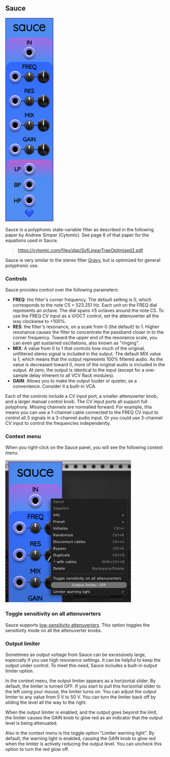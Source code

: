 ## Sauce

![Sauce](images/sauce.png)

Sauce is a polyphonic state-variable filter as described in the following paper by Andrew Simper (Cytomic). See page 6 of that paper for the equations used in Sauce.

> https://cytomic.com/files/dsp/SvfLinearTrapOptimised2.pdf

Sauce is very similar to the stereo filter [Gravy](Gravy.md), but is optimized for general polyphonic use.

### Controls

Sauce provides control over the following parameters:

* **FREQ**: the filter's corner frequency. The default setting is 0, which corresponds to the note C5 = 523.251&nbsp;Hz. Each unit on the FREQ dial represents an octave. The dial spans &pm;5 octaves around the note C5. To use the FREQ CV input as a V/OCT control, set the attenuverter all the way clockwise to +100%.
* **RES**: the filter's resonance, on a scale from 0 (the default) to 1. Higher resonance causes the filter to concentrate the passband closer in to the corner frequency. Toward the upper end of the resonance scale, you can even get sustained oscillations, also known as "ringing".
* **MIX**: A value from 0 to 1 that controls how much of the original, unfiltered stereo signal is included in the output. The default MIX value is 1, which means that the output represents 100% filtered audio. As the value is decreased toward 0, more of the original audio is included in the output. At zero, the output is identical to the input (except for a one-sample delay inherent to all VCV Rack modules).
* **GAIN**: Allows you to make the output louder or quieter, as a convenience. Consider it a built-in VCA.

Each of the controls include a CV input port, a smaller attenuverter knob, and a larger manual control knob. The CV input ports all support full polyphony. Missing channels are normalled forward. For example, this means you can use a 1-channel cable connected to the FREQ CV input to control all 3 signals in a 3-channel audio input. Or you could use 3-channel CV input to control the frequencies independently.

### Context menu

When you right-click on the Sauce panel, you will see the following context menu:

![Sauce context menu](images/sauce_menu.png)

### Toggle sensitivity on all attenuverters

Sauce supports [low-sensitivity attenuverters](LowSensitivityAttenuverterKnobs.md).
This option toggles the sensitivity mode on all the attenuverter knobs.

### Output limiter

Sometimes an output voltage from Sauce can be excessively large, especially
if you use high resonance settings. It can be helpful to keep the output under
control. To meet this need, Sauce includes a built-in output limiter option.

In the context menu, the output limiter appears as a horizontal slider.
By default, the limiter is turned OFF. If you start to pull this horizontal
slider to the left using your mouse, the limiter turns on. You can adjust the
output limiter to any value from 5&nbsp;V to 50&nbsp;V. You can turn the limiter
back off by sliding the level all the way to the right.

When the output limiter is enabled, and the output goes beyond the limit,
the limiter causes the GAIN knob to glow red as an indicator that the output
level is being attenuated.

Also in the context menu is the toggle option "Limiter warning light".
By default, the warning light is enabled, causing the GAIN knob to glow red
when the limiter is actively reducing the output level. You can uncheck this
option to turn the red glow off.
